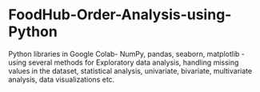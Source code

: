 # FoodHub-Order-Analysis-using-Python
Python libraries in Google Colab- NumPy, pandas, seaborn, matplotlib - using several methods for Exploratory data analysis, handling missing values in the dataset, statistical analysis, univariate, bivariate, multivariate analysis, data visualizations etc.
